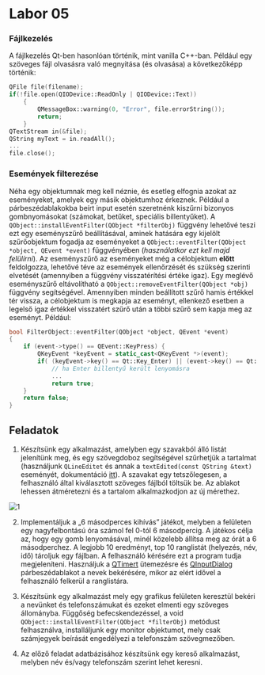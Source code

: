 # Labor 05

### Fájlkezelés

A fájlkezelés Qt-ben hasonlóan történik, mint vanilla C++-ban. Például egy szöveges fájl olvasásra való megnyitása (és olvasása) a következőképp történik:
```c++
QFile file(filename);
if(!file.open(QIODevice::ReadOnly | QIODevice::Text))
    {
        QMessageBox::warning(0, "Error", file.errorString());
        return;
    }
QTextStream in(&file);
QString myText = in.readAll();
...
file.close();
```

### Események filterezése

Néha egy objektumnak meg kell néznie, és esetleg elfognia azokat az eseményeket, amelyek egy másik objektumhoz érkeznek. Például a párbeszédablakokba beírt input esetén szeretnénk kiszűrni bizonyos gombnyomásokat (számokat, betűket, speciális billentyűket). A ```QObject::installEventFilter(QObject *filterObj)``` függvény lehetővé teszi ezt egy eseményszűrő beállításával, aminek hatására egy kijelölt szűrőobjektum fogadja az eseményeket a ```QObject::eventFilter(QObject *object, QEvent *event)``` függvényében (_használatkor ezt kell majd felülírni_). Az eseményszűrő az eseményeket még a célobjektum **előtt** feldolgozza, lehetővé téve az események ellenőrzését és szükség szerinti elvetését (amennyiben a függvény visszatérítési értéke igaz). Egy meglévő eseményszűrő eltávolítható a ```QObject::removeEventFilter(QObject *obj)``` függvény segítségével. Amennyiben minden beállított szűrő hamis értékkel tér vissza, a célobjektum is megkapja az eseményt, ellenkező esetben a legelső igaz értékkel visszatért szűrő után a többi szűrő sem kapja meg az eseményt.
Például: 
```c++
bool FilterObject::eventFilter(QObject *object, QEvent *event)
{
    if (event->type() == QEvent::KeyPress) {
        QKeyEvent *keyEvent = static_cast<QKeyEvent *>(event);
        if( (keyEvent->key() == Qt::Key_Enter) || (event->key() == Qt::Key_Return))
            // ha Enter billentyű került lenyomásra
            ...
            return true;
    }
    return false;
}
```

## Feladatok

1. Készítsünk egy alkalmazást, amelyben egy szavakból álló listát jelenítünk meg, és egy szövegdoboz segítségével szűrhetjük a tartalmat (használjunk ```QLineEditet``` és annak a ```textEdited(const QString &text)``` eseményét, dokumentáció [itt](https://doc.qt.io/qt-5/qlineedit.html#textEdited)). A szavakat egy tetszőlegesen, a felhasználó által kiválasztott szöveges fájlból töltsük be. Az ablakot lehessen átméretezni és a tartalom alkalmazkodjon az új mérethez. 

![1](https://user-images.githubusercontent.com/78269344/109413419-f2886a80-79b5-11eb-8a30-90bfc35db7a4.png)

2. Implementáljuk a „6 másodperces kihívás” játékot, melyben a felületen egy nagyfelbontású óra számol fel 0-tól 6 másodpercig. A játékos célja az, hogy egy gomb lenyomásával, minél közelebb állítsa meg az órát a 6 másodperchez. A legjobb 10 eredményt, top 10 ranglistát (helyezés, név, idő) tároljuk egy fájlban. A felhasználó kérésére ezt a program tudja megjeleníteni. 
Használjuk a [QTimert](https://doc.qt.io/qt-5/qtimer.html) ütemezésre és [QInputDialog](https://doc.qt.io/qt-5/qinputdialog.html) párbeszédablakot a nevek bekérésére, mikor az elért idővel a felhasználó felkerül a ranglistára. 
 
3. Készítsünk egy alkalmazást mely egy grafikus felületen keresztül bekéri a nevünket és telefonszámukat és ezeket elmenti egy szöveges állományba. Függőség befecskendezéssel, a void ```QObject::installEventFilter(QObject *filterObj)``` metódust felhasználva, installáljunk egy monitor objektumot, mely csak számjegyek beírását engedélyezi a telefonszám szövegmezőben.  

4. Az előző feladat adatbázisához készítsünk egy kereső alkalmazást, melyben név és/vagy telefonszám szerint lehet keresni. 

